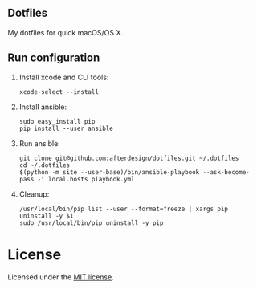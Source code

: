 ## Dotfiles

My dotfiles for quick macOS/OS X.

## Run configuration

1. Install xcode and CLI tools:

    ```
    xcode-select --install
    ```

1. Install ansible:

    ```
    sudo easy_install pip
    pip install --user ansible
    ```

1. Run ansible:

    ```
    git clone git@github.com:afterdesign/dotfiles.git ~/.dotfiles
    cd ~/.dotfiles
    $(python -m site --user-base)/bin/ansible-playbook --ask-become-pass -i local.hosts playbook.yml
    ```

1. Cleanup:

    ```
    /usr/local/bin/pip list --user --format=freeze | xargs pip uninstall -y $1
    sudo /usr/local/bin/pip uninstall -y pip
    ```

# License

Licensed under the [MIT license](http://opensource.org/licenses/MIT).
